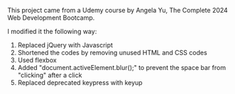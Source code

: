 This project came from a Udemy course by Angela Yu, The Complete 2024 Web Development Bootcamp.

I modified it the following way:

1. Replaced jQuery with Javascript
2. Shortened the codes by removing unused HTML and CSS codes
3. Used flexbox
4. Added "document.activeElement.blur();" to prevent the space bar from "clicking" after a click
5. Replaced deprecated keypress with keyup
